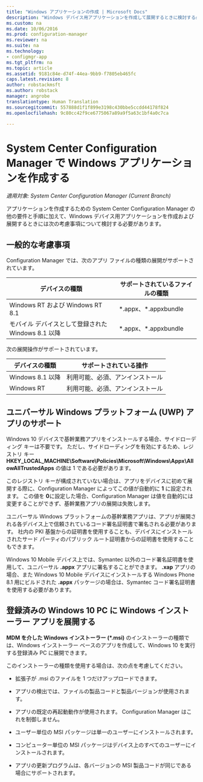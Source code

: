```yaml
---
title: "Windows アプリケーションの作成 | Microsoft Docs"
description: "Windows デバイス用アプリケーションを作成して展開するときに検討する必要がある考慮事項について説明します。"
ms.custom: na
ms.date: 10/06/2016
ms.prod: configuration-manager
ms.reviewer: na
ms.suite: na
ms.technology:
- configmgr-app
ms.tgt_pltfrm: na
ms.topic: article
ms.assetid: 9181c84e-d74f-44ea-9bb9-f7805eb465fc
caps.latest.revision: 8
author: robstackmsft
ms.author: robstack
manager: angrobe
translationtype: Human Translation
ms.sourcegitcommit: 557888d1f1f899e3198c430bbe5ccdd44178f824
ms.openlocfilehash: 9c80cc42f9ce6775067a89a9f5a63c1bf4a0c7ca

---
```

# <a name="create-windows-applications-with-system-center-configuration-manager"></a>System Center Configuration Manager で Windows アプリケーションを作成する

*適用対象: System Center Configuration Manager (Current Branch)*

アプリケーションを作成するための System Center Configuration Manager の他の要件と手順に加えて、Windows デバイス用アプリケーションを作成および展開するときには次の考慮事項について検討する必要があります。  

## <a name="general-considerations"></a>一般的な考慮事項  
 Configuration Manager では、次のアプリ ファイルの種類の展開がサポートされています。  

|デバイスの種類|サポートされているファイルの種類|  
|-----------------|---------------------|  
|Windows RT および Windows RT 8.1|*.appx、\*.appxbundle|  
|モバイル デバイスとして登録された Windows 8.1 以降|*.appx、\*.appxbundle|  

 次の展開操作がサポートされています。  

|デバイスの種類|サポートされている操作|  
|-----------------|-----------------------|  
|Windows 8.1 以降|利用可能、必須、アンインストール|  
|Windows RT|利用可能、必須、アンインストール|  

## <a name="support-for-universal-windows-platform-uwp-apps"></a>ユニバーサル Windows プラットフォーム (UWP) アプリのサポート  
 Windows 10 デバイスで基幹業務アプリをインストールする場合、サイドローディング キーは不要です。 ただし、サイドローディングを有効にするため、レジストリ キー **HKEY_LOCAL_MACHINE\Software\Policies\Microsoft\Windows\Appx\AllowAllTrustedApps** の値は 1 である必要があります。  

 このレジストリ キーが構成されていない場合は、アプリをデバイスに初めて展開する際に、Configuration Manager によってこの値が自動的に **1** に設定されます。 この値を **0**に設定した場合、Configuration Manager は値を自動的には変更することができず、基幹業務アプリの展開は失敗します。  

 ユニバーサル Windows プラットフォームの基幹業務アプリは、アプリが展開される各デバイス上で信頼されているコード署名証明書で署名される必要があります。 社内の PKI 基盤からの証明書を使用することも、デバイスにインストールされたサード パーティのパブリック ルート証明書からの証明書を使用することもできます。  

 Windows 10 Mobile デバイス上では、Symantec 以外のコード署名証明書を使用して、ユニバーサル **.appx** アプリに署名することができます。 **.xap** アプリの場合、また Windows 10 Mobile デバイスにインストールする Windows Phone 8.1 用にビルドされた **.appx** パッケージの場合は、Symantec コード署名証明書を使用する必要があります。  

## <a name="deploy-windows-installer-apps-to-enrolled-windows-10-pcs"></a>登録済みの Windows 10 PC に Windows インストーラー アプリを展開する  
 **MDM を介した Windows インストーラー (\*.msi)** のインストーラーの種類では、Windows インストーラー ベースのアプリを作成して、Windows 10 を実行する登録済み PC に展開できます。  

 このインストーラーの種類を使用する場合は、次の点を考慮してください。  

-   拡張子が .msi のファイルを 1 つだけアップロードできます。  

-   アプリの検出では、ファイルの製品コードと製品バージョンが使用されます。  

-   アプリの既定の再起動動作が使用されます。 Configuration Manager はこれを制御しません。  

-   ユーザー単位の MSI パッケージは単一のユーザーにインストールされます。  

-   コンピューター単位の MSI パッケージはデバイス上のすべてのユーザーにインストールされます。  

-   アプリの更新プログラムは、各バージョンの MSI 製品コードが同じである場合にサポートされます。  



<!--HONumber=Dec16_HO3-->


